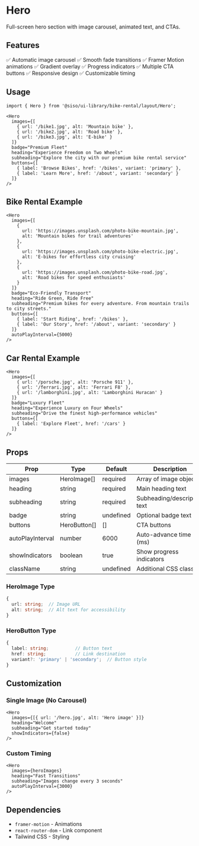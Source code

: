 # Hero

Full-screen hero section with image carousel, animated text, and CTAs.

## Features
✅ Automatic image carousel
✅ Smooth fade transitions
✅ Framer Motion animations
✅ Gradient overlay
✅ Progress indicators
✅ Multiple CTA buttons
✅ Responsive design
✅ Customizable timing

## Usage

```tsx
import { Hero } from '@siso/ui-library/bike-rental/layout/Hero';

<Hero
  images={[
    { url: '/bike1.jpg', alt: 'Mountain bike' },
    { url: '/bike2.jpg', alt: 'Road bike' },
    { url: '/bike3.jpg', alt: 'E-bike' }
  ]}
  badge="Premium Fleet"
  heading="Experience Freedom on Two Wheels"
  subheading="Explore the city with our premium bike rental service"
  buttons={[
    { label: 'Browse Bikes', href: '/bikes', variant: 'primary' },
    { label: 'Learn More', href: '/about', variant: 'secondary' }
  ]}
/>
```

## Bike Rental Example

```tsx
<Hero
  images={[
    {
      url: 'https://images.unsplash.com/photo-bike-mountain.jpg',
      alt: 'Mountain bikes for trail adventures'
    },
    {
      url: 'https://images.unsplash.com/photo-bike-electric.jpg',
      alt: 'E-bikes for effortless city cruising'
    },
    {
      url: 'https://images.unsplash.com/photo-bike-road.jpg',
      alt: 'Road bikes for speed enthusiasts'
    }
  ]}
  badge="Eco-Friendly Transport"
  heading="Ride Green, Ride Free"
  subheading="Premium bikes for every adventure. From mountain trails to city streets."
  buttons={[
    { label: 'Start Riding', href: '/bikes' },
    { label: 'Our Story', href: '/about', variant: 'secondary' }
  ]}
  autoPlayInterval={5000}
/>
```

## Car Rental Example

```tsx
<Hero
  images={[
    { url: '/porsche.jpg', alt: 'Porsche 911' },
    { url: '/ferrari.jpg', alt: 'Ferrari F8' },
    { url: '/lamborghini.jpg', alt: 'Lamborghini Huracan' }
  ]}
  badge="Luxury Fleet"
  heading="Experience Luxury on Four Wheels"
  subheading="Drive the finest high-performance vehicles"
  buttons={[
    { label: 'Explore Fleet', href: '/cars' }
  ]}
/>
```

## Props

| Prop | Type | Default | Description |
|------|------|---------|-------------|
| images | HeroImage[] | required | Array of image objects |
| heading | string | required | Main heading text |
| subheading | string | required | Subheading/description text |
| badge | string | undefined | Optional badge text |
| buttons | HeroButton[] | [] | CTA buttons |
| autoPlayInterval | number | 6000 | Auto-advance time (ms) |
| showIndicators | boolean | true | Show progress indicators |
| className | string | undefined | Additional CSS classes |

### HeroImage Type
```typescript
{
  url: string;  // Image URL
  alt: string;  // Alt text for accessibility
}
```

### HeroButton Type
```typescript
{
  label: string;          // Button text
  href: string;           // Link destination
  variant?: 'primary' | 'secondary';  // Button style
}
```

## Customization

### Single Image (No Carousel)
```tsx
<Hero
  images={[{ url: '/hero.jpg', alt: 'Hero image' }]}
  heading="Welcome"
  subheading="Get started today"
  showIndicators={false}
/>
```

### Custom Timing
```tsx
<Hero
  images={heroImages}
  heading="Fast Transitions"
  subheading="Images change every 3 seconds"
  autoPlayInterval={3000}
/>
```

## Dependencies
- `framer-motion` - Animations
- `react-router-dom` - Link component
- Tailwind CSS - Styling
